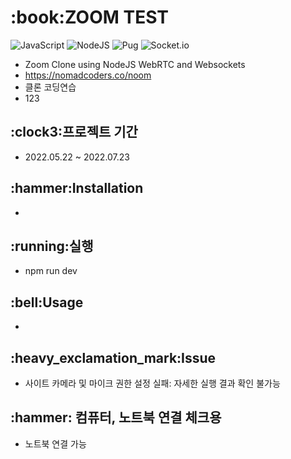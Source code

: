 <h1>:book:ZOOM TEST</h1>
  
  ![JavaScript](https://img.shields.io/badge/javascript-%23323330.svg?style=for-the-badge&logo=javascript&logoColor=%23F7DF1E)
  ![NodeJS](https://img.shields.io/badge/node.js-6DA55F?style=for-the-badge&logo=node.js&logoColor=white)
  ![Pug](https://img.shields.io/badge/Pug-FFF?style=for-the-badge&logo=pug&logoColor=A86454)
  ![Socket.io](https://img.shields.io/badge/Socket.io-black?style=for-the-badge&logo=socket.io&badgeColor=010101)
  
- Zoom Clone using NodeJS WebRTC and Websockets
- <https://nomadcoders.co/noom>
- 클론 코딩연습
- 123

<h2>:clock3:프로젝트 기간</h2>

- 2022.05.22 ~ 2022.07.23

<h2>:hammer:Installation</h2>

- 

<h2>:running:실행</h2>

- npm run dev

<h2>:bell:Usage</h2>

- 

<h2>:heavy_exclamation_mark:Issue</h2>

- 사이트 카메라 및 마이크 권한 설정 실패: 자세한 실행 결과 확인 불가능

<h2>:hammer: 컴퓨터, 노트북 연결 체크용</h2>

- 노트북 연결 가능
